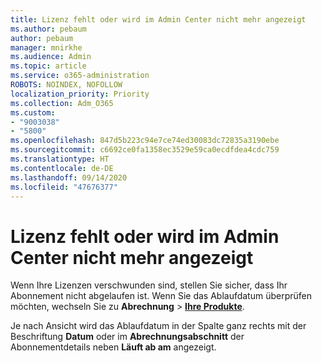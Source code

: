 ```yaml
---
title: Lizenz fehlt oder wird im Admin Center nicht mehr angezeigt
ms.author: pebaum
author: pebaum
manager: mnirkhe
ms.audience: Admin
ms.topic: article
ms.service: o365-administration
ROBOTS: NOINDEX, NOFOLLOW
localization_priority: Priority
ms.collection: Adm_O365
ms.custom:
- "9003038"
- "5800"
ms.openlocfilehash: 847d5b223c94e7ce74ed30083dc72835a3190ebe
ms.sourcegitcommit: c6692ce0fa1358ec3529e59ca0ecdfdea4cdc759
ms.translationtype: HT
ms.contentlocale: de-DE
ms.lasthandoff: 09/14/2020
ms.locfileid: "47676377"
---
```

# <a name="license-missing-or-disappears-from-the-admin-center"></a>Lizenz fehlt oder wird im Admin Center nicht mehr angezeigt


Wenn Ihre Lizenzen verschwunden sind, stellen Sie sicher, dass Ihr Abonnement nicht abgelaufen ist. Wenn Sie das Ablaufdatum überprüfen möchten, wechseln Sie zu **Abrechnung**  >  **[Ihre Produkte](https://go.microsoft.com/fwlink/p/?linkid=842054)**.  

Je nach Ansicht wird das Ablaufdatum in der Spalte ganz rechts mit der Beschriftung **Datum** oder im **Abrechnungsabschnitt** der Abonnementdetails neben **Läuft ab am** angezeigt.